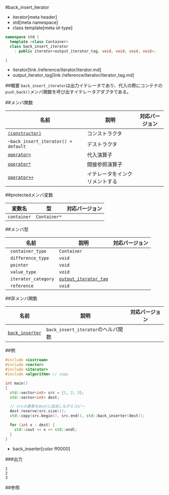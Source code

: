 #back_insert_iterator
* iterator[meta header]
* std[meta namespace]
* class template[meta id-type]

```cpp
namespace std {
  template <class Container>
  class back_insert_iterator
    : public iterator<output_iterator_tag, void, void, void, void>;

}
```
* iterator[link /reference/iterator/iterator.md]
* output_iterator_tag[link /reference/iterator/iterator_tag.md]

##概要
`back_insert_iterator`は出力イテレータであり、代入の際にコンテナの`push_back()`メンバ関数を呼び出すイテレータアダプタである。

##メンバ関数

| 名前 | 説明 | 対応バージョン |
|------|------|----------------|
| [`(constructor)`](./back_insert_iterator/op_constructor.md) | コンストラクタ | |
| `~back_insert_iterator() = default` | デストラクタ | |
| [`operator=`](./back_insert_iterator/op_assign.md) | 代入演算子 | |
| [`operator*`](./back_insert_iterator/op_deref.md) | 間接参照演算子 | |
| [`operator++`](./back_insert_iterator/op_increment.md) | イテレータをインクリメントする | |

##protectedメンバ変数

| 変数名 | 型 | 対応バージョン |
|-------------|--------------|-------|
| `container` | `Container*` | |

##メンバ型

| 名前 | 説明 | 対応バージョン |
|--------------------------------|---------------------------------|-------|
|` container_type`    | `Container` | |
|` difference_type`   | `void` | |
|` pointer`           | `void` | |
|` value_type`        | `void` | |
|` iterator_category` | [`output_iterator_tag`](/reference/iterator/iterator_tag.md) | |
|` reference`         | `void` | |

##非メンバ関数

| 名前 | 説明 | 対応バージョン |
|--------------------|-----------------------------------------------------|-------|
| [`back_inserter`](./back_inserter.md) | `back_insert_iterator`のヘルパ関数 | |


##例
```cpp
#include <iostream>
#include <vector>
#include <iterator>
#include <algorithm> // copy

int main()
{
  std::vector<int> src = {1, 2, 3};
  std::vector<int> dest;

  // srcの要素をdestに追加しながらコピー
  dest.reserve(src.size());
  std::copy(src.begin(), src.end(), std::back_inserter(dest));

  for (int x : dest) {
    std::cout << x << std::endl;
  }
}
```
* back_inserter[color ff0000]

###出力
```
1
2
3
```

##参照

